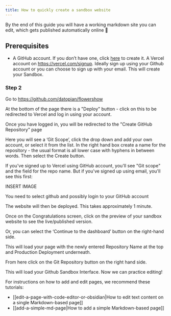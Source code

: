 ```yaml
---
title: How to quickly create a sandbox website
---
```


By the end of this guide you will have a working markdown site you can edit, which gets published automatically online 🎉

## Prerequisites


- A GitHub account. If you don’t have one, click [here](https://github.com/signup) to create it.
A Vercel account on https://vercel.com/signup. Ideally sign up using your Github account or you can choose to sign up with your email. This will create your Sandbox.

### Step 2

Go to https://github.com/datopian/flowershow

At the bottom of the page there is a "Deploy" button - click on this to be redirected to Vercel and log in using your account.

Once you have logged in, you will be redirected to the "Create GitHub Repository" page

Here you will see a ‘Git Scope’, click the drop down and add your own account, or select it from the list. In the right hand box create a name for the repository - the usual format is all lower case with hyphens in between words. Then select the Create button.

If you've signed up to Vercel using GitHub account, you'll see "Git scope" and the field for the repo name. But if you've signed up using email, you'll see this first:

INSERT IMAGE

You need to select github and possibly login to your GitHub account

The website will then be deployed. This takes approximately 1 minute.

Once on the Congratulations screen, click on the preview of your sandbox website to see the live/published version.

Or, you can select the ‘Continue to the dashboard’ button on the right-hand side.

This will load your page with the newly entered Repository Name at the top and Production Deployment underneath.

From here click on the Git Repository button on the right hand side.

This will load your Github Sandbox Interface. Now we can practice editing!

For instructions on how to add and edit pages, we recommend these tutorials:

- [[edit-a-page-with-code-editor-or-obsidian|How to edit text content on a single Markdown-based page]]
- [[add-a-simple-md-page|How to add a simple Markdown-based page]]
